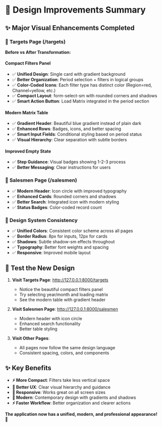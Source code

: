 # 🎨 Design Improvements Summary

## ✨ Major Visual Enhancements Completed

### 🎯 **Targets Page (/targets)**
**Before vs After Transformation:**

#### **Compact Filters Panel**
- ✅ **Unified Design**: Single card with gradient background
- ✅ **Better Organization**: Period selection + filters in logical groups
- ✅ **Color-Coded Icons**: Each filter type has distinct color (Region=red, Channel=yellow, etc.)
- ✅ **Compact Layout**: form-select-sm with rounded corners and shadows
- ✅ **Smart Action Button**: Load Matrix integrated in the period section

#### **Modern Matrix Table**
- ✅ **Gradient Header**: Beautiful blue gradient instead of plain dark
- ✅ **Enhanced Rows**: Badges, icons, and better spacing
- ✅ **Smart Input Fields**: Conditional styling based on period status
- ✅ **Visual Hierarchy**: Clear separation with subtle borders

#### **Improved Empty State**
- ✅ **Step Guidance**: Visual badges showing 1-2-3 process
- ✅ **Better Messaging**: Clear instructions for users

### 👥 **Salesmen Page (/salesmen)**
- ✅ **Modern Header**: Icon circle with improved typography
- ✅ **Enhanced Cards**: Rounded corners and shadows
- ✅ **Better Search**: Integrated icon with modern styling
- ✅ **Status Badges**: Color-coded record count

### 🎨 **Design System Consistency**
- ✅ **Unified Colors**: Consistent color scheme across all pages
- ✅ **Border Radius**: 8px for inputs, 12px for cards
- ✅ **Shadows**: Subtle shadow-sm effects throughout
- ✅ **Typography**: Better font weights and spacing
- ✅ **Responsive**: Improved mobile layout

## 🚀 Test the New Design

1. **Visit Targets Page**: http://127.0.0.1:8000/targets
   - Notice the beautiful compact filters panel
   - Try selecting year/month and loading matrix
   - See the modern table with gradient header

2. **Visit Salesmen Page**: http://127.0.0.1:8000/salesmen  
   - Modern header with icon circle
   - Enhanced search functionality
   - Better table styling

3. **Visit Other Pages**: 
   - All pages now follow the same design language
   - Consistent spacing, colors, and components

## ✨ Key Benefits

- **⚡ More Compact**: Filters take less vertical space
- **🎯 Better UX**: Clear visual hierarchy and guidance
- **📱 Responsive**: Works great on all screen sizes
- **🎨 Modern**: Contemporary design with gradients and shadows
- **⚡ Faster Workflow**: Better organization and clearer actions

**The application now has a unified, modern, and professional appearance! 🚀**